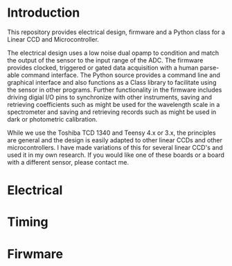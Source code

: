 # Introduction
This repository provides electrical design, firmware and a Python class for a Linear CCD and Microcontroller.

The electrical design uses a low noise dual opamp to condition and match the output of the sensor to the input range of the ADC.  The firmware provides clocked, triggered or gated data acquisition with a human parse-able command interface.  The Python source provides a command line and graphical interface and also functions as a Class library to facilitate using the sensor in other programs.   Further functionality in the firmware includes driving digial I/O pins to synchronize with other instruments, saving and retrieving coefficients such as might be used for the wavelength scale in a spectrometer and saving and retrieving records such as might be used in dark or photometric calibration.

While we use the Toshiba TCD 1340 and Teensy 4.x or 3.x, the principles are general and the design is easily adapted to other linear CCDs and other microcontrollers.
I have made variations of this for several linear CCD's and used it in my own research.   If you would like one of these boards or a board with a different sensor, please contact me.

# Electrical

# Timing

# Firwmare
